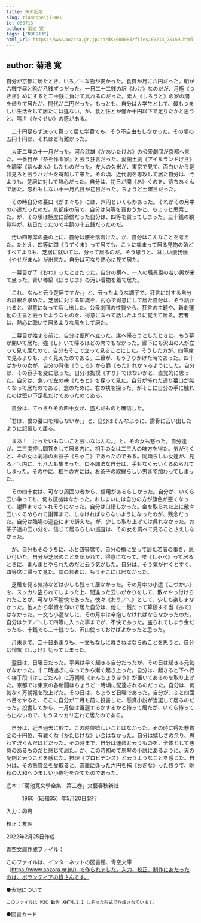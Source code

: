 ```yaml
---
title: 天の配剤
slug: tiannopeiji-0e0
id: 060713
author: 菊池 寛
tags: ["NDC913"]
html_url: https://www.aozora.gr.jp/cards/000083/files/60713_75159.html
---
```


## author: 菊池 寛

自分が京都に居たとき、いろ／＼な物が安かった。食費が月に六円だった。朝が六銭で昼と晩が八銭ずつだった。一日二十二銭の訳《わけ》なのだが、月極《つきぎ》めにすると二十銭に負けて呉れるのだった。素人《しろうと》の家の間を借りて居たが、間代が二円だった。もっとも、自分は大学生として、最もつましい生活をして居たには違ない。が、食と住とが僅か十円以下で足りたかと思うと、隔世《かくせい》の感がある。

　二十円足らず送って貰って居た学費でも、そう不自由もしなかった。その頃の五円十円は、それほど有難かった。

　大正二年の十一月だった。河合武雄《かあいたけお》の公衆劇団が京都へ来た。一番目が『茶を作る家』と云う狂言だった。愛蘭土劇《アイルランドげき》を飜案《ほんあん》したものだった。友人の久米が、東京で見て、面白いから是非見ろと云うハガキを寄越して来た。その頃、近代劇を専攻して居た自分は、今よりも、芝居に対して熱心だった。自分は、初日が開《あ》くのを、待ちあぐんで居た。忘れもしない十一月八日が初日だった。ちょうど土曜日だった。

　その時自分の蟇口《がまぐち》には、六円といくらかあった。それがその月中の小遣だったのだ。京都座の前で、自分は何等を買おうかと、ちょっと思案した。が、その頃は極度に節倹だった自分は、四等を買ってしまった。三十銭の観覧料が、初日だったので半額の十五銭だったのだ。

　汚い四等席の畳の上に、自分は腰を落着けた。が、自分はこんなことを考えた。たとえ、四等に蹲《うずくま》って居ても、こゝに集まって居る見物の殆どすべてよりも、芝居に就いては、分って居るのだ。そう思うと、淋しい痩我慢《やせがまん》が出来た。自分は可なり熱心に見て居た。

　一幕目が了《おわ》ったときだった。自分の横へ、一人の職員風の若い男が来て坐った。青い棒縞《ぼうじま》の汚い着物を着て居た。

「これ、なんと云う芝居ですか。」と、云ったような調子で、狂言に対する自分の註釈を求めた。芝居に対する知識を、内心で得意にして居た自分は、そう訊かれると、得意になって話し出した。公衆劇団の性質やら、狂言の主題や、新劇運動の主旨と云ったようなものを、得意になって話したように覚えて居る。若者は、熱心に聴いて居るような風をして居た。

　二幕目が始まる前に、自分は便所へ立った。席へ帰ろうとしたときに、もう幕が開いて居た。強《し》いて帰るほどの席でもなかった。廊下にも沢山の人が立って見て居たので、自分もそこで立って見ることにした。そうした方が、四等席で見るよりも、よく見えたのである。二幕が、もう了りかけた時であった。四十ばかりの女が、自分の背後《うしろ》から靠《もた》れかゝるようにした。自分は、その容子を変に思った。自分は掏摸《すり》ではないかと、直覚的に思った。自分は、急いで左の袂《たもと》を探って見た。自分が怖れた通り蟇口が無くなって居たのである。念のために、右の袂を探った。がそこに自分の手に触れたのは堅い下足札だけであったのである。

　自分は、てっきりその四十女が、盗んだものと確信した。

「君は、僕の蟇口を知らないか。」と、自分はそんなふうに、露骨に云い出したように記憶して居る。

「まあ！　けったいもないこと云いなはんな。」と、その女も怒った。自分達が、二三度押し問答をして居る内に、相手の女は二三人の味方を得た。気が付くと、その女は劇場のお茶子《ちゃこ》であったのである。同類らしい女達が、見る／＼内に、七八人も集まった。口不調法な自分は、手もなく云いくるめられてしまった。その中に、相手の方には、お茶子の取締らしい男まで加わってしまった。

　その四十女は、可なり周囲の者から、信用があるらしかった。自分が、いくら云い争っても、何も証拠はなかった。おしまいには自分の方が旗色が悪くなって、謝罪までさゝれそうになった。自分は口惜しかった。金を取られた上に散々云いくるめられて謝罪まで、しなければならないようになったのが、残念だった。自分は臨場の巡査にまで訴えた。が、少しも取り上げては呉れなかった。お茶子達の云い分を、信じて居るらしい巡査は、その女を調べて見ることさえしなかった。

　が、自分もそのうちに、ふと四等席で、自分の横に坐って居た若者の事を、思い付いた。自分が芝居のことを訊かれて、得意になって、喋《しゃべ》って居るときに、まんまとやられたのだと云う気がした。自分は、そう気が付くとすぐ、四等席に帰って見た。其の若者は、もうそこには居なかった。

　芝居を見る気持などは少しも残って居なかった。その月中の小遣《こづかい》を、スッカリ盗られてしまった上、間違った云いがかりをして、散々やっ付けられたことが、可なり不愉快であった。怏々《おう／＼》として、少しも楽しまなかった。他人から学資を仰いで居た自分は、他に一銭だって算段する当《あて》はなかった。一文も小遣なしに、その月中は辛抱しなければならなかったのだ。自分はケチ／＼して四等に入った事までが、不快であった。盗られてしまう金だったら、十銭でも二十銭でも、沢山使っておけばよかったと思った。

　月末まで、二十日あまりも、一文もなしに暮さねばならぬことを思うと、自分は悄気《しょげ》切ってしまった。

　翌日は、日曜日だった。平素は早く起きる自分だったが、その日は起きる元気がなかった。十二時過ぎになってから漸く起き上った。自分は、起きると下へ行く梯子段《はしごだん》に万朝報《まんちょうほう》が置いてあるのを取り上げた。京都では東京の各新聞はちょうど一時頃に配達されるのだった。自分は、何気なく万朝報を取上げた。その日は、ちょうど日曜であった。自分が、ふと四面へ目をやると、そこに自分が二月も前に投書した、懸賞小説が当選して居るのだった。投書してから、一月位は当選するかするかと待って居たが、いくら待っても出ないので、もうスッカリ忘れて居たのである。

　自分は、近き過去に於て、この時位嬉しいことはなかった。その時に得た懸賞金の十円位、有難く忝《かたじけな》い金はなかった。自分は嬉しさの余り、思わず涙ぐんだほどだった。その時まで、自分は運命と云うものを、全体として悪意のあるものだと感じて居た。が、この時初めて馬琴の小説にあるように、天の配剤と云うことを感じた。摂理《プロビデンス》と云うようなことを感じた。自分は、その懸賞金を受取ると、盗難に逢った六円を補《おぎな》った残りで、晩秋の大和へつましい小旅行を企てたのであった。













底本：「菊池寛文學全集　第三巻」文藝春秋新社

　　　1960（昭和35）年5月20日発行

入力：卯月

校正：友理

2022年2月25日作成

青空文庫作成ファイル：

このファイルは、インターネットの図書館、青空文庫（https://www.aozora.gr.jp/）で作られました。入力、校正、制作にあたったのは、ボランティアの皆さんです。











●表記について


	このファイルは W3C 勧告 XHTML1.1 にそった形式で作成されています。







●図書カード